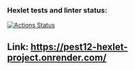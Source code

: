 ### Hexlet tests and linter status:
[![Actions Status](https://github.com/Pest12/python-project-83/actions/workflows/hexlet-check.yml/badge.svg)](https://github.com/Pest12/python-project-83/actions)


## Link: https://pest12-hexlet-project.onrender.com/
